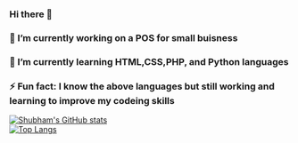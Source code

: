 ### Hi there 👋
### 🔭 I’m currently working on a POS for small buisness 
### 🌱 I’m currently learning HTML,CSS,PHP, and Python languages 
### ⚡ Fun fact: I know the above languages but still working and learning to improve my codeing skills 
<!--
**kotharishubh03/kotharishubh03** is a ✨ _special_ ✨ repository because its `README.md` (this file) appears on your GitHub profile.

Here are some ideas to get you started:

- 🔭 I’m currently working on ...
- 🌱 I’m currently learning ...
- 👯 I’m looking to collaborate on ...
- 🤔 I’m looking for help with ...
- 💬 Ask me about ...
- 📫 How to reach me: ...
- 😄 Pronouns: ...
- ⚡ Fun fact: ...
-->

[![Shubham's GitHub stats](https://github-readme-stats.vercel.app/api?username=kotharishubh03&show_icons=true&theme=tokyonight)](https://github.com/anuraghazra/github-readme-stats)<br>
[![Top Langs](https://github-readme-stats.vercel.app/api/top-langs/?username=kotharishubh03&show_icons=true&theme=tokyonight)](https://github.com/anuraghazra/github-readme-stats)

